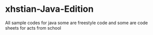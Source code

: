 # xhstian-Java-Edition
All sample codes for java some are freestyle code and some are code sheets for acts from school

